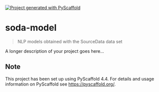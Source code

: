 <!-- These are examples of badges you might want to add to your README:
     please update the URLs accordingly

[![Built Status](https://api.cirrus-ci.com/github/<USER>/soda-model.svg?branch=main)](https://cirrus-ci.com/github/<USER>/soda-model)
[![ReadTheDocs](https://readthedocs.org/projects/soda-model/badge/?version=latest)](https://soda-model.readthedocs.io/en/stable/)
[![Coveralls](https://img.shields.io/coveralls/github/<USER>/soda-model/main.svg)](https://coveralls.io/r/<USER>/soda-model)
[![PyPI-Server](https://img.shields.io/pypi/v/soda-model.svg)](https://pypi.org/project/soda-model/)
[![Conda-Forge](https://img.shields.io/conda/vn/conda-forge/soda-model.svg)](https://anaconda.org/conda-forge/soda-model)
[![Monthly Downloads](https://pepy.tech/badge/soda-model/month)](https://pepy.tech/project/soda-model)
[![Twitter](https://img.shields.io/twitter/url/http/shields.io.svg?style=social&label=Twitter)](https://twitter.com/soda-model)
-->

[![Project generated with PyScaffold](https://img.shields.io/badge/-PyScaffold-005CA0?logo=pyscaffold)](https://pyscaffold.org/)

# soda-model

> NLP models obtained with the SourceData data set

A longer description of your project goes here...


<!-- pyscaffold-notes -->

## Note

This project has been set up using PyScaffold 4.4. For details and usage
information on PyScaffold see https://pyscaffold.org/.
